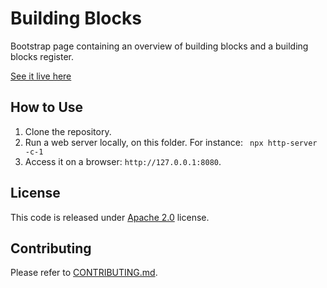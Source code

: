 # Building Blocks

Bootstrap page containing an overview of building blocks and a building blocks register.

[See it live here](https://blocks.ogc.org/)

## How to Use

1. Clone the repository.
2. Run a web server locally, on this folder. For instance: ` npx http-server -c-1`
3. Access it on a browser: `http://127.0.0.1:8080`.

## License

This code is released under [Apache 2.0](./LICENSE) license.

## Contributing

Please refer to [CONTRIBUTING.md](CONTRIBUTING.md).